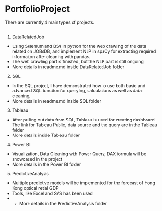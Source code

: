 # PortfolioProject
There are currently 4 main types of projects.
<br/><br/>
1. DataRelatedJob
- Using Selenium and BS4 in python for the web crawling of the data related on JOBsDB, and implement NLP in spaCy for extracting required informaiton after cleaning with pandas.
- The web crawling part is finished, but the NLP part is still ongoing
- More details in readme.md inside DataRelatedJob folder

2. SQL 
- In the SQL project, I have demonstrated how to use both basic and advanced SQL function for querying, calculations as well as data cleaning.
- More details in readme.md inside SQL folder

3. Tableau
- After pulling out data from SQL, Tableau is used for creating dashboard. The link for Tableau Public, data source and the query are in the Tableau folder 
- More details inside Tableau folder

4. Power BI
- Visualization, Data Cleaning with Power Query, DAX formula will be showcased in the project 
- More details in the Power BI folder

5. PredictiveAnalysis 
- Multiple predictive models will be implemented for the forecast of Hong Kong optical retial GDP
- Tools, like Excel and SAS has been used
- - More details in the PredictiveAnalysis folder
